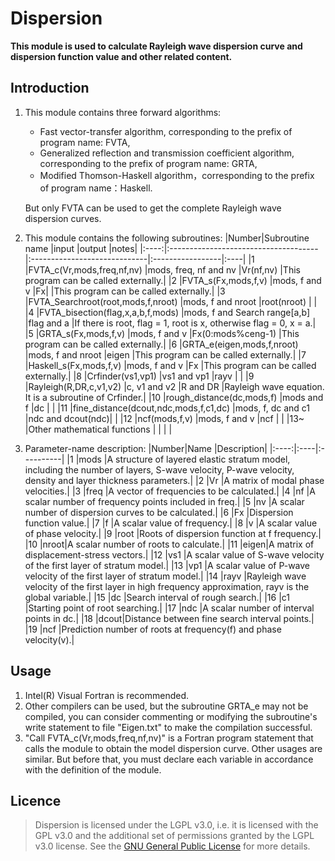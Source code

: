 # **Dispersion**
**This module is used to calculate Rayleigh wave dispersion curve and dispersion function value and other related content.**

## Introduction
1. This module contains three forward algorithms:
    - Fast vector-transfer algorithm, corresponding to the prefix of program name: FVTA,
    - Generalized reflection and transmission coefficient algorithm, corresponding to the prefix of program name: GRTA,
    - Modified Thomson-Haskell algorithm，corresponding to the prefix of program name：Haskell.
    
    But only FVTA can be used to get the complete Rayleigh wave dispersion curves.
    
2. This module contains the following subroutines:
    |Number|Subroutine name                       |input                         |output            |notes|
    |:----:|:-------------------------------------|:-----------------------------|:-----------------|:----|
    |1     |FVTA_c(Vr,mods,freq,nf,nv)            |mods, freq, nf and nv         |Vr(nf,nv)         |This program can be called externally.|
    |2     |FVTA_s(Fx,mods,f,v)                   |mods, f and v                 |Fx|               |This program can be called externally.|
    |3     |FVTA_Searchroot(root,mods,f,nroot)    |mods, f and nroot             |root(nroot)       |     |
    |4     |FVTA_bisection(flag,x,a,b,f,mods)     |mods, f and Search range[a,b] |flag and a        |If there is root, flag = 1, root is x, otherwise flag = 0, x = a.|
    |5     |GRTA_s(Fx,mods,f,v)                   |mods, f and v                 |Fx(0:mods%ceng-1) |This program can be called externally.|
    |6     |GRTA_e(eigen,mods,f,nroot)            |mods, f and nroot             |eigen             |This program can be called externally.|
    |7     |Haskell_s(Fx,mods,f,v)                |mods, f and v                 |Fx                |This program can be called externally.|
    |8     |Crfinder(vs1,vp1)                     |vs1 and vp1                   |rayv              |     |
    |9     |Rayleigh(R,DR,c,v1,v2)                |c, v1 and v2                  |R and DR          |Rayleigh wave equation. It is a subroutine of Crfinder.|
    |10    |rough_distance(dc,mods,f)             |mods and f                    |dc                |     |
    |11    |fine_distance(dcout,ndc,mods,f,c1,dc) |mods, f, dc and c1            |ndc and dcout(ndc)|     |
    |12    |ncf(mods,f,v)                         |mods, f and v                 |ncf               |     |
    |13~   |Other mathematical functions          |                              |                  |     |

3. Parameter-name description:
    |Number|Name |Description|
    |:----:|:----|:----------|
    |1     |mods |A structure of layered elastic stratum model, including the number of layers, S-wave velocity, P-wave velocity, density and layer thickness parameters.|
    |2     |Vr   |A matrix of modal phase velocities.|
    |3     |freq |A vector of frequencies to be calculated.|
    |4     |nf   |A scalar number of frequency points included in freq.|
    |5     |nv   |A scalar number of dispersion curves to be calculated.|
    |6     |Fx   |Dispersion function value.|
    |7     |f    |A scalar value of frequency.|
    |8     |v    |A scalar value of phase velocity.|
    |9     |root |Roots of dispersion function at f frequency.|
    |10    |nroot|A scalar number of roots to calculate.|
    |11    |eigen|A matrix of displacement-stress vectors.|
    |12    |vs1  |A scalar value of S-wave velocity of the first layer of stratum model.|
    |13    |vp1  |A scalar value of P-wave velocity of the first layer of stratum model.|
    |14    |rayv |Rayleigh wave velocity of the first layer in high frequency approximation, rayv is the global variable.|
    |15    |dc   |Search interval of rough search.|
    |16    |c1   |Starting point of root searching.|
    |17    |ndc  |A scalar number of interval points in dc.|
    |18    |dcout|Distance between fine search interval points.|
    |19    |ncf  |Prediction number of roots at frequency(f) and phase velocity(v).|

## Usage
1. Intel(R) Visual Fortran is recommended.
2. Other compilers can be used, but the subroutine GRTA_e may not be compiled, you can consider commenting or modifying the subroutine's write statement to file "Eigen.txt" to make the compilation successful.
3. "Call FVTA_c(Vr,mods,freq,nf,nv)" is a Fortran program statement that calls the module to obtain the model dispersion curve. Other usages are similar. But before that, you must declare each variable in accordance with the definition of the module.

## Licence
> Dispersion is licensed under the LGPL v3.0, i.e. it is licensed with the GPL v3.0 and the additional set of permissions granted by the LGPL v3.0 license. See the [GNU General Public License]() for more details.
